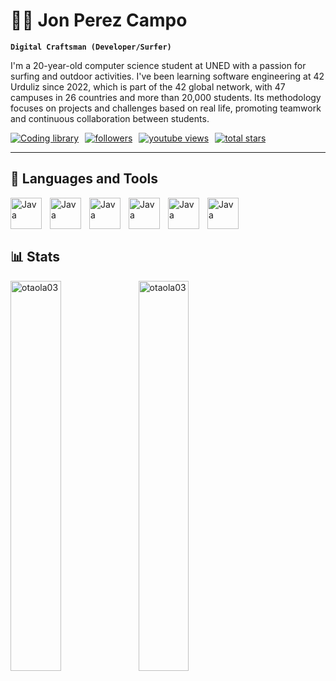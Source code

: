 # 🏄‍♂️ Jon Perez Campo

**`Digital Craftsman (Developer/Surfer)`**

I'm a 20-year-old computer science student at UNED with a passion for surfing and outdoor activities. I've been learning software engineering at 42 Urduliz since 2022, which is part of the 42 global network, with 47 campuses in 26 countries and more than 20,000 students. Its methodology focuses on projects and challenges based on real life, promoting teamwork and continuous collaboration between students.

<div style="display: flex; justify-content: flex-start;">
      <a href="https://03-jon-perez.gitbook.io/coding-library/" display="block"; style="margin-right: 10px" target="_blank">
         <img alt="Coding library" title="Check out my blog" src="https://img.shields.io/badge/GitBook-7B36ED?style=for-the-badge&logo=gitbook&logoColor=white"/></a>
      <a href="https://linkedin.com/in/jon-perez-campo" style="margin-right: 10px" target="_blank">
         <img alt="followers" title="Follow me on Linkedin" src="https://img.shields.io/badge/LinkedIn-0077B5?style=for-the-badge&logo=linkedin&logoColor=white"/></a>
      <a href="https://github.com/login?return_to=https%3A%2F%2Fgithub.com%2Fotaola03" ; style="margin-right: 10px" target="_blank">
         <img alt="youtube views" title="Follow me on Github" src="https://custom-icon-badges.demolab.com/github/followers/otaola03?color=%23E1AD0E&logo=eye&&label=FOLLOW&logoColor=white&style=for-the-badge&labelColor=C79600"/></a> 
      <a href="https://github.com/otaola03?tab=repositories" target="_blank">
         <img alt="total stars" title="Total stars on GitHub" src="https://custom-icon-badges.demolab.com/github/stars/otaola03?color=55960c&style=for-the-badge&labelColor=488207&logo=star"/></a>
</div>

---

## 🧰 Languages and Tools

<img align="left" alt="Java" width="50px" style="padding-right:10px;" src="https://cdn.jsdelivr.net/gh/devicons/devicon@latest/icons/c/c-original.svg" />
<img align="left" alt="Java" width="50px" style="padding-right:10px;" src="https://cdn.jsdelivr.net/gh/devicons/devicon@latest/icons/cplusplus/cplusplus-original.svg" />
<img align="left" alt="Java" width="50px" style="padding-right:10px; "src="https://cdn.jsdelivr.net/gh/devicons/devicon@latest/icons/python/python-original.svg" />
<img align="left" alt="Java" width="50px" style="padding-right:10px; "src="https://cdn.jsdelivr.net/gh/devicons/devicon@latest/icons/docker/docker-original-wordmark.svg" />
<img align="left" alt="Java" width="50px" style="padding-right:10px; "src="https://cdn.jsdelivr.net/gh/devicons/devicon@latest/icons/linux/linux-original.svg" />
<img align="left" alt="Java" width="50px" style="padding-right:10px; "src="https://cdn.jsdelivr.net/gh/devicons/devicon@latest/icons/git/git-original.svg" />

</br>
</br>
</br>

 <h2> 📊 Stats </h3>

<img align="left" src="https://github-readme-stats.vercel.app/api/top-langs?username=otaola03&show_icons=true&locale=en&layout=compact&theme=dark" alt="otaola03" width="40%" />
<img align="left" src="https://github-readme-stats.vercel.app/api?username=otaola03&show_icons=true&locale=en&theme=dark" alt="otaola03" width="40%" />
